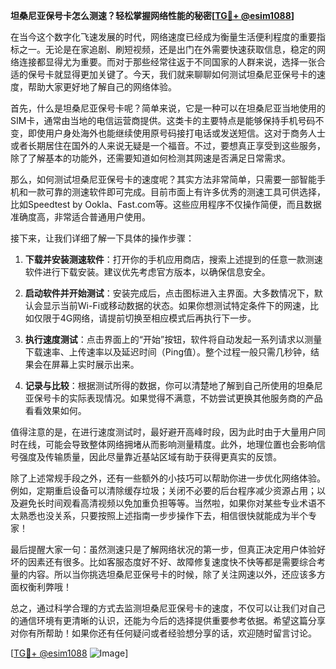 **坦桑尼亚保号卡怎么测速？轻松掌握网络性能的秘密[[TG💪+ @esim1088](https://t.me/s/esim1088)]**

在当今这个数字化飞速发展的时代，网络速度已经成为衡量生活便利程度的重要指标之一。无论是在家追剧、刷短视频，还是出门在外需要快速获取信息，稳定的网络连接都显得尤为重要。而对于那些经常往返于不同国家的人群来说，选择一张合适的保号卡就显得更加关键了。今天，我们就来聊聊如何测试坦桑尼亚保号卡的速度，帮助大家更好地了解自己的网络体验。

首先，什么是坦桑尼亚保号卡呢？简单来说，它是一种可以在坦桑尼亚当地使用的SIM卡，通常由当地的电信运营商提供。这类卡的主要特点是能够保持手机号码不变，即使用户身处海外也能继续使用原号码接打电话或发送短信。这对于商务人士或者长期居住在国外的人来说无疑是一个福音。不过，要想真正享受到这些服务，除了了解基本的功能外，还需要知道如何检测其网速是否满足日常需求。

那么，如何测试坦桑尼亚保号卡的速度呢？其实方法非常简单，只需要一部智能手机和一款可靠的测速软件即可完成。目前市面上有许多优秀的测速工具可供选择，比如Speedtest by Ookla、Fast.com等。这些应用程序不仅操作简便，而且数据准确度高，非常适合普通用户使用。

接下来，让我们详细了解一下具体的操作步骤：

1. **下载并安装测速软件**：打开你的手机应用商店，搜索上述提到的任意一款测速软件进行下载安装。建议优先考虑官方版本，以确保信息安全。
   
2. **启动软件并开始测试**：安装完成后，点击图标进入主界面。大多数情况下，默认会显示当前Wi-Fi或移动数据的状态。如果你想测试特定条件下的网速，比如仅限于4G网络，请提前切换至相应模式后再执行下一步。

3. **执行速度测试**：点击界面上的“开始”按钮，软件将自动发起一系列请求以测量下载速率、上传速率以及延迟时间（Ping值）。整个过程一般只需几秒钟，结果会在屏幕上实时展示出来。

4. **记录与比较**：根据测试所得的数据，你可以清楚地了解到自己所使用的坦桑尼亚保号卡的实际表现情况。如果觉得不满意，不妨尝试更换其他服务商的产品看看效果如何。

值得注意的是，在进行速度测试时，最好避开高峰时段，因为此时由于大量用户同时在线，可能会导致整体网络拥堵从而影响测量精度。此外，地理位置也会影响信号强度及传输质量，因此尽量靠近基站区域有助于获得更真实的反馈。

除了上述常规手段之外，还有一些额外的小技巧可以帮助你进一步优化网络体验。例如，定期重启设备可以清除缓存垃圾；关闭不必要的后台程序减少资源占用；以及避免长时间观看高清视频以免加重负担等等。当然啦，如果你对某些专业术语不太熟悉也没关系，只要按照上述指南一步步操作下去，相信很快就能成为半个专家！

最后提醒大家一句：虽然测速只是了解网络状况的第一步，但真正决定用户体验好坏的因素还有很多。比如客服态度好不好、故障修复速度快不快等都是需要综合考量的内容。所以当你挑选坦桑尼亚保号卡的时候，除了关注网速以外，还应该多方面权衡利弊哦！

总之，通过科学合理的方式去监测坦桑尼亚保号卡的速度，不仅可以让我们对自己的通信环境有更清晰的认识，还能为今后的选择提供重要参考依据。希望这篇分享对你有所帮助！如果你还有任何疑问或者经验想分享的话，欢迎随时留言讨论。

[[TG💪+ @esim1088](https://t.me/s/esim1088) ![Image](https://i.postimg.cc/4NQfJmqS/Snipaste-2025-05-13-00-14-12.png)]